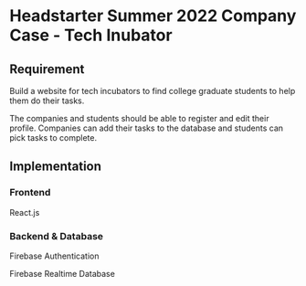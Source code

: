 # Headstarter Summer 2022 Company Case - Tech Inubator

## Requirement

Build a website for tech incubators to find college graduate students to help them do their tasks.

The companies and students should be able to register and edit their profile. Companies can add their tasks to the database and students can pick tasks to complete.

## Implementation

### Frontend

React.js

### Backend & Database

Firebase Authentication

Firebase Realtime Database
